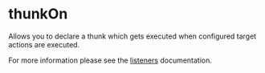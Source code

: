 # thunkOn

Allows you to declare a thunk which gets executed when configured target actions are executed.

For more information please see the [listeners](/docs/api/listeners.html) documentation.